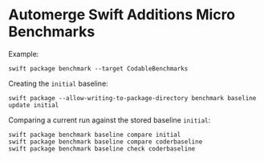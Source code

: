 # Automerge Swift Additions Micro Benchmarks

Example:

    swift package benchmark --target CodableBenchmarks

Creating the `initial` baseline:

    swift package --allow-writing-to-package-directory benchmark baseline update initial

Comparing a current run against the stored baseline `initial`:

    swift package benchmark baseline compare initial
    swift package benchmark baseline compare coderbaseline
    swift package benchmark baseline check coderbaseline


